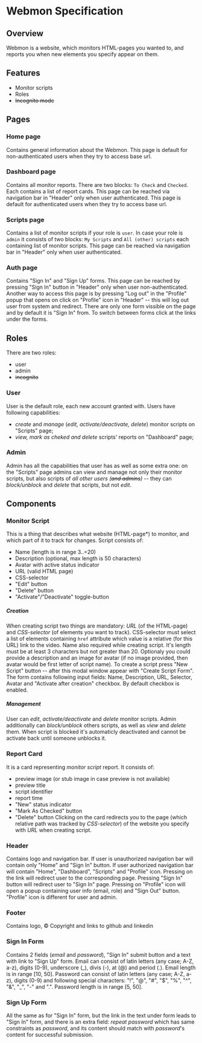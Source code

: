 # Webmon Specification

## Overview

Webmon is a website, which monitors HTML-pages you wanted to, and reports you when new elements you specify appear on them.

## Features

- Monitor scripts
- Roles
- ~~Incognito mode~~

## Pages

### Home page

Contains general information about the Webmon.
This page is default for non-authenticated users when they try to access base url.

### Dashboard page

Contains all monitor reports. There are two blocks: `To Check` and `Checked`. Each contains a list of report cards.
This page can be reached via navigation bar in "Header" only when user authenticated.
This page is default for authenticated users when they try to access base url.

### Scripts page

Contains a list of monitor scripts if your role is `user`. In case your role is `admin` it consists of two blocks: `My Scripts` and `All (other) scripts` each containing list of monitor scripts.
This page can be reached via navigation bar in "Header" only when user authenticated.

### Auth page

Contains "Sign In" and "Sign Up" forms.
This page can be reached by pressing "Sign In" button in "Header" only when user non-authenticated. Another way to access this page is by pressing "Log out" in the "Profile" popup that opens on click on "Profile" icon in "Header" -- this will log out user from system and redirect.
There are only one form vissible on the page and by default it is "Sign In" from. To switch between forms click at the links under the forms.

## Roles

There are two roles:

- user
- admin
- ~~incognito~~

### User

User is the default role, each new account granted with. Users have following capabilities:

- _create_ and _manage_ (_edit, activate/deactivate, delete_) monitor scripts on "Scripts" page;
- _view, mark as cheked and delete_ scripts' reports on "Dashboard" page;

### Admin

Admin has all the capabilities that user has as well as some extra one: on the "Scripts" page admins can view and manage not only their monitor scripts, but also scripts of _all other users (~~and admins~~)_ -- they can _block/unblock_ and _delete_ that scripts, but not _edit_.

## Components

### Monitor Script

This is a thing that describes what website (HTML-page\*) to monitor, and which part of it to track for changes. Script consists of:

- Name (length is in range 3..=20)
- Description (optional, max length is 50 characters)
- Avatar with active status indicator
- URL (valid HTML page)
- CSS-selector
- "Edit" button
- "Delete" button
- "Activate"/"Deactivate" toggle-button

##### Creation

When creating script two things are mandatory: _URL_ (of the HTML-page) and _CSS-selector_ (of elements you want to track). CSS-selector must select a list of elements containing `href` attribute which value is a relative (for this URL) link to the video. Name also required while creating script. It's length must be at least 3 characters but not greater than 20. Optionaly you could provide a description and an image for avatar (if no image provided, then avatar would be first letter of script name).
To create a script press "New Script" button -- after this modal window appear with "Create Script Form". The form contains following input fields: Name, Description, URL, Selector, Avatar and "Activate after creation" checkbox. By default checkbox is enabled.

##### Management

User can _edit_, _activate/deactivate_ and _delete_ monitor scripts.
Admin additionally can _block/unblock_ others scripts, as well as _view_ and _delete_ them. When script is blocked it's automaticly deactivated and cannot be activate back until someone unblocks it.

### Report Card

It is a card representing _monitor script_ report. It consists of:

- preview image (or stub image in case preview is not available)
- preview title
- script identifier
- report time
- "New" status indicator
- "Mark As Checked" button
- "Delete" button
  Clicking on the card redirects you to the page (which relative path was tracked by _CSS-selector_) of the website you specify with _URL_ when creating script.

### Header

Contains logo and navigation bar.
If user is unauthorized navigation bar will contain only "Home" and "Sign In" button.
If user authorized navigation bar will contain "Home", "Dashboard", "Scripts" and "Profile" icon.
Pressing on the link will redirect user to the corresponding page. Pressing "Sign In" button will redirect user to "Sign In" page. Pressing on "Profile" icon will open a popup containing user info (email, role) and "Sign Out" button.
"Profile" icon is different for user and admin.

### Footer

Contains logo, <span>&copy;</span> Copyright and links to github and linkedin

### Sign In Form

Contains 2 fields (_email_ and _password_), "Sign In" submit button and a text with link to "Sign Up" form.
Email can consist of latin letters (any case; A-Z, a-z), digits (0-9), underscore (\_), divis (-), at (@) and period (.).
Email length is in range \[10, 50].
Password can consist of latin letters (any case; A-Z, a-z), digits (0-9) and following special characters: "!", "@", "#", "$", "%", "^", "&", "\_", "-" and ".".
Password length is in range \[5, 50].

### Sign Up Form

All the same as for "Sign In" form, but the link in the text under form leads to "Sign In" form, and there is an extra field: _repeat password_ which has same constraints as _password_, and its content should match with _password_'s content for successful submission.

